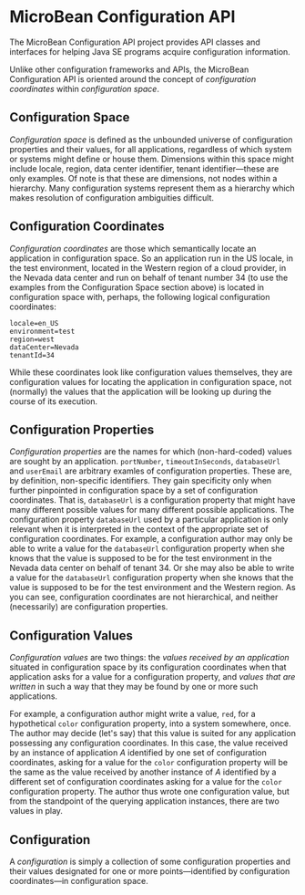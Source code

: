 # MicroBean Configuration API

The MicroBean Configuration API project provides API classes and
interfaces for helping Java SE programs acquire configuration
information.

Unlike other configuration frameworks and APIs, the MicroBean
Configuration API is oriented around the concept of _configuration
coordinates_ within _configuration space_.

## Configuration Space

_Configuration space_ is defined as the unbounded universe of
configuration properties and their values, for all applications,
regardless of which system or systems might define or house them.
Dimensions within this space might include locale, region, data center
identifier, tenant identifier&mdash;these are only examples.  Of note
is that these are dimensions, not nodes within a hierarchy.  Many
configuration systems represent them as a hierarchy which makes
resolution of configuration ambiguities difficult.

## Configuration Coordinates

_Configuration coordinates_ are those which semantically locate an
application in configuration space.  So an application run in the US
locale, in the test environment, located in the Western region of a
cloud provider, in the Nevada data center and run on behalf of tenant
number 34 (to use the examples from the Configuration Space section
above) is located in configuration space with, perhaps, the following
logical configuration coordinates:

    locale=en_US
    environment=test
    region=west
    dataCenter=Nevada
    tenantId=34
    
While these coordinates look like configuration values themselves,
they are configuration values for locating the application in
configuration space, not (normally) the values that the application
will be looking up during the course of its execution.

## Configuration Properties

_Configuration properties_ are the names for which (non-hard-coded)
values are sought by an application.  `portNumber`,
`timeoutInSeconds`, `databaseUrl` and `userEmail` are arbitrary
examles of configuration properties.  These are, by definition,
non-specific identifiers.  They gain specificity only when further
pinpointed in configuration space by a set of configuration
coordinates.  That is, `databaseUrl` is a configuration property that
might have many different possible values for many different possible
applications.  The configuration property `databaseUrl` used by a
particular application is only relevant when it is interpreted in the
context of the appropriate set of configuration coordinates.  For
example, a configuration author may only be able to write a value for
the `databaseUrl` configuration property when she knows that the value
is supposed to be for the test environment in the Nevada data center
on behalf of tenant 34.  Or she may also be able to write a value for
the `databaseUrl` configuration property when she knows that the value
is supposed to be for the test environment and the Western region.  As
you can see, configuration coordinates are not hierarchical, and
neither (necessarily) are configuration properties.

## Configuration Values

_Configuration values_ are two things: the _values received by an
application_ situated in configuration space by its configuration
coordinates when that application asks for a value for a configuration
property, and _values that are written_ in such a way that they may be
found by one or more such applications.

For example, a configuration author might write a value, `red`, for a
hypothetical `color` configuration property, into a system somewhere,
once.  The author may decide (let's say) that this value is suited for
any application possessing any configuration coordinates.  In this
case, the value received by an instance of application _A_ identified
by one set of configuration coordinates, asking for a value for the
`color` configuration property will be the same as the value received
by another instance of _A_ identified by a different set of
configuration coordinates asking for a value for the `color`
configuration property.  The author thus wrote one configuration
value, but from the standpoint of the querying application instances,
there are two values in play.

## Configuration

A _configuration_ is simply a collection of some configuration
properties and their values designated for one or more
points&mdash;identified by configuration coordinates&mdash;in
configuration space.
